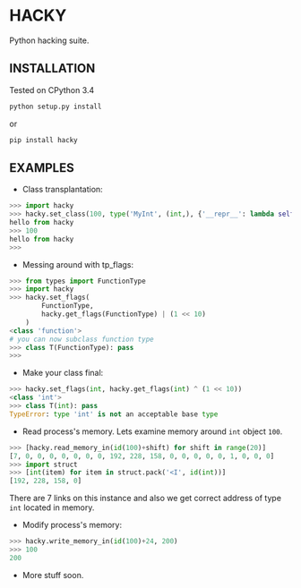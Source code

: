 # HACKY
Python hacking suite.

## INSTALLATION
Tested on CPython 3.4
```bash
python setup.py install
```
or
```bash
pip install hacky
```

## EXAMPLES
* Class transplantation:
```python
>>> import hacky
>>> hacky.set_class(100, type('MyInt', (int,), {'__repr__': lambda self: "hello from hacky"}))
hello from hacky
>>> 100
hello from hacky
>>> 
```

* Messing around with tp_flags:
```python
>>> from types import FunctionType
>>> import hacky
>>> hacky.set_flags(
        FunctionType,
        hacky.get_flags(FunctionType) | (1 << 10)
    )
<class 'function'>
# you can now subclass function type
>>> class T(FunctionType): pass
>>>
```

* Make your class final:
```python
>>> hacky.set_flags(int, hacky.get_flags(int) ^ (1 << 10))
<class 'int'>
>>> class T(int): pass
TypeError: type 'int' is not an acceptable base type
```

* Read process's memory. Lets examine memory around `int` object `100`.
```python
>>> [hacky.read_memory_in(id(100)+shift) for shift in range(20)]
[7, 0, 0, 0, 0, 0, 0, 0, 192, 228, 158, 0, 0, 0, 0, 0, 1, 0, 0, 0]
>>> import struct
>>> [int(item) for item in struct.pack('<I', id(int))]
[192, 228, 158, 0]
```
There are 7 links on this instance and also we get correct address of type `int` located in memory.

* Modify process's memory:
```python
>>> hacky.write_memory_in(id(100)+24, 200)
>>> 100
200
```
* More stuff soon. 
